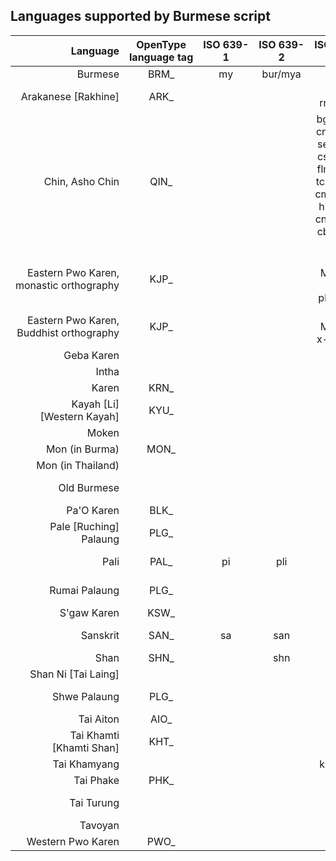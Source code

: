 ## Languages supported by Burmese script


| Language | OpenType language tag | ISO 639-1 | ISO 639-2 | ISO 639-3 | № of speakers |
|-----------:|:---:|:---:|:---:|:---:|:---:|
| Burmese|BRM_|my|bur/mya|mya|33 million
|Arakanese [Rakhine]|ARK_|||mhv, rmz, rki|1m|
|Chin, Asho Chin|QIN_|||bgr, cnh, cnw, czt, sez, tcp, csy, ctd, flm, pck, tcz, zom, cmr, dao, hlt, cka, cnk, mrh, cbl, cnb, csh|50k|
|Eastern Pwo Karen, monastic orthography|KJP_|||kjp-Mymr-x-phlouyu|1m|
|Eastern Pwo Karen, Buddhist orthography|KJP_|||kjp-Mymr-x-thiyon||
|Geba Karen||||kvq|40k|
|Intha||||int|100-200k|
|Karen|KRN_|||kar||
|Kayah [Li] [Western Kayah]|KYU_|||kyu|190k|
|Moken||||mwt|8k|
|Mon (in Burma)|MON_|||mnw|851k|
|Mon (in Thailand)||||mnw||
|Old Burmese||||obr|no longer spoken|
|Pa'O Karen|BLK_|||blk|560k|
|Pale [Ruching] Palaung|PLG_|||pce|All Palaung 560k|
|Pali|PAL_|pi|pli|pli|no longer spoken|
|Rumai Palaung|PLG_|||rbb|All Palaung 560k|
|S'gaw Karen|KSW_|||ksw|1.5m|
|Sanskrit|SAN_|sa|san|san|no longer spoken|
|Shan|SHN_||shn|shn|3.3m|
|Shan Ni [Tai Laing]||||tjl|100k|
|Shwe Palaung|PLG_|||pll|All Palaung 560k|
|Tai Aiton|AIO_||||1500|
|Tai Khamti [Khamti Shan]|KHT_|||kht|13k|
|Tai Khamyang|||| ksu, nrr | 50 |
|Tai Phake|PHK_|||phk|2000|
|Tai Turung||||try| no longer spoken|
|Tavoyan||||tvn|440k|
|Western Pwo Karen|PWO_|||pwo|210k|
